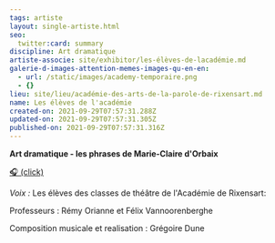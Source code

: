 ```yaml
---
tags: artiste
layout: single-artiste.html
seo:
  twitter:card: summary
discipline: Art dramatique
artiste-associe: site/exhibitor/les-élèves-de-lacadémie.md
galerie-d-images-attention-memes-images-qu-en-en:
  - url: /static/images/academy-temporaire.png
  - {}
lieu: site/lieu/académie-des-arts-de-la-parole-de-rixensart.md
name: Les élèves de l'académie
created-on: 2021-09-29T07:57:31.288Z
updated-on: 2021-09-29T07:57:31.305Z
published-on: 2021-09-29T07:57:31.316Z
---
```

**Art dramatique - les phrases de Marie-Claire d'Orbaix**

[🎧    (click)](https://soundcloud.com/user-364117993/white-art-walk-rixensart-2021)

*Voix :* Les élèves des classes de théâtre de l'Académie de Rixensart: 

Professeurs : Rémy Orianne et Félix Vannoorenberghe 

Composition musicale et realisation :  Grégoire Dune